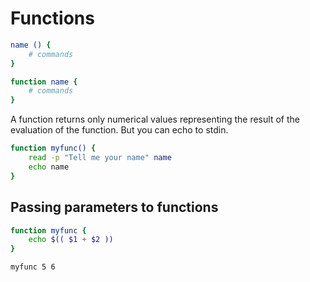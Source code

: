 # Functions

```bash
name () {
    # commands
}
```

```bash
function name {
    # commands
}
```

A function returns only numerical values representing the result of the evaluation of the function. But you can echo to stdin.

```bash
function myfunc() {
    read -p "Tell me your name" name
    echo name
}
```

## Passing parameters to functions

```bash
function myfunc {
    echo $(( $1 + $2 ))
}

myfunc 5 6
```

